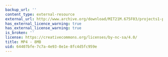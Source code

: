 ```yaml
---
backup_url: ''
content_type: external-resource
external_url: http://www.archive.org/download/MIT21M.675F03/projects1-p3-220k.mp4
has_external_licence_warning: true
has_external_license_warning: true
is_broken: ''
license: https://creativecommons.org/licenses/by-nc-sa/4.0/
title: MP4 - 8MB
uid: 64407bfe-7c7a-4e93-8e1e-8fc4d5fc959e
---
```

